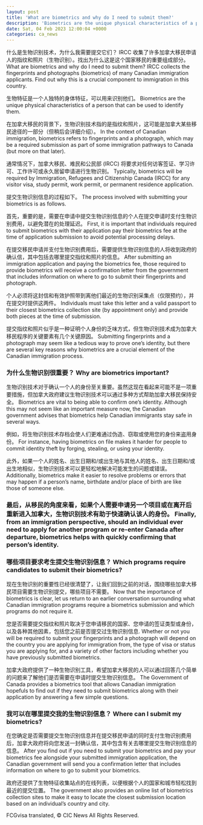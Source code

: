 ```yaml
---
layout: post
title: 'What are biometrics and why do I need to submit them?'
description: 'Biometrics are the unique physical characteristics of a person that can be used to identify them. In the context of Canadian immigration, biometrics refers to fingerprints and a photograph, which may be a required submission as part of some immigration pathways to Canada (but more on that later). Typically, biometrics will be required by Immigration, […]'
date: Sat, 04 Feb 2023 12:00:04 +0000
categories: ca_news
---
```


什么是生物识别技术，为什么我需要提交它们？ IRCC 收集了许多加拿大移民申请人的指纹和照片（生物识别）。找出为什么这是这个国家移民的重要组成部分。	What are biometrics and why do I need to submit them? IRCC collects the fingerprints and photographs (biometrics) of many Canadian immigration applicants. Find out why this is a crucial component to immigration in this country.
	
生物特征是一个人独特的身体特征，可以用来识别他们。	Biometrics are the unique physical characteristics of a person that can be used to identify them.
	
在加拿大移民的背景下，生物识别技术指的是指纹和照片，这可能是加拿大某些移民途径的一部分（但稍后会详细介绍）。	In the context of Canadian immigration, biometrics refers to fingerprints and a photograph, which may be a required submission as part of some immigration pathways to Canada (but more on that later).
	
通常情况下，加拿大移民、难民和公民部 (IRCC) 将要求对任何访客签证、学习许可、工作许可或永久居留申请进行生物识别。	Typically, biometrics will be required by Immigration, Refugees and Citizenship Canada (IRCC) for any visitor visa, study permit, work permit, or permanent residence application.
	
提交生物识别信息的过程如下。	The process involved with submitting your biometrics is as follows.
	
首先，重要的是，需要在申请中提交生物识别信息的个人在提交申请时支付生物识别费用，以避免潜在的处理延迟。	First, it is important that individuals required to submit biometrics with their application pay their biometrics fee at the time of application submission to avoid potential processing delays.
	
在提交移民申请并支付生物识别费用后，需要提供生物识别信息的人将收到政府的确认信，其中包括去哪里提交指纹和照片的信息。	After submitting an immigration application and paying the biometrics fee, those required to provide biometrics will receive a confirmation letter from the government that includes information on where to go to submit their fingerprints and photograph.
	
个人必须将这封信和有效护照带到离他们最近的生物识别采集点（仅限预约），并在提交时提供这两件。	Individuals must take this letter and a valid passport to their closest biometrics collection site (by appointment only) and provide both pieces at the time of submission.
	
提交指纹和照片似乎是一种证明个人身份的乏味方式，但生物识别技术成为加拿大移民程序的关键要素有几个关键原因。	Submitting fingerprints and a photograph may seem like a tedious way to prove one’s identity, but there are several key reasons why biometrics are a crucial element of the Canadian immigration process.
	
### 为什么生物识别很重要？	Why are biometrics important?
	
生物识别技术对于确认一个人的身份至关重要。虽然这现在看起来可能不是一项重要措施，但加拿大政府建议生物识别技术可以通过多种方式帮助加拿大移民保持安全。	Biometrics are vital to being able to confirm one’s identity. Although this may not seem like an important measure now, the Canadian government advises that biometrics help Canadian immigrants stay safe in several ways.
	
例如，将生物识别技术存档会使人们更难通过伪造、窃取或使用您的身份来盗用身份。	For instance, having biometrics on file makes it harder for people to commit identity theft by forging, stealing, or using your identity.
	
此外，如果一个人的姓名、出生日期和/或出生地与其他人的姓名、出生日期和/或出生地相似，生物识别技术可以更轻松地解决可能发生的问题或错误。	Additionally, biometrics make it easier to resolve problems or errors that may happen if a person’s name, birthdate and/or place of birth are like those of someone else.
	
### 最后，从移民的角度来看，如果个人需要申请另一个项目或在离开后重新进入加拿大，生物识别技术有助于快速确认该人的身份。	Finally, from an immigration perspective, should an individual ever need to apply for another program or re-enter Canada after departure, biometrics helps with quickly confirming that person’s identity.
	
### 哪些项目要求考生提交生物识别信息？	Which programs require candidates to submit their biometrics?
	
现在生物识别的重要性已经很清楚了，让我们回到之前的对话，围绕哪些加拿大移民项目需要生物识别提交，哪些项目不需要。	Now that the importance of biometrics is clear, let us return to an earlier conversation surrounding what Canadian immigration programs require a biometrics submission and which programs do not require it.
	
您是否需要提交指纹和照片取决于您申请移民的国家、您申请的签证类型或身份，以及各种其他因素，包括您之前是否提交过生物识别信息.	Whether or not you will be required to submit your fingerprints and a photograph will depend on the country you are applying for immigration from, the type of visa or status you are applying for, and a variety of other factors including whether you have previously submitted biometrics.
	
加拿大政府提供了一种生物识别工具，希望加拿大移民的人可以通过回答几个简单的问题来了解他们是否需要在申请时提交生物识别信息。	The Government of Canada provides a biometrics tool that allows Canadian immigration hopefuls to find out if they need to submit biometrics along with their application by answering a few simple questions.
	
### 我可以在哪里提交我的生物识别信息？	Where can I submit my biometrics?
	
在您确定是否需要提交生物识别信息并在提交移民申请的同时支付生物识别费用后，加拿大政府将向您发送一封确认信，其中包含有关去哪里提交生物识别信息的信息。	After you find out if you need to submit your biometrics and pay your biometrics fee alongside your submitted immigration application, the Canadian government will send you a confirmation letter that includes information on where to go to submit your biometrics.
	
政府还提供了生物特征收集站点的在线列表，以便根据个人的国家和城市轻松找到最近的提交位置。	The government also provides an online list of biometrics collection sites to make it easy to locate the closest submission location based on an individual’s country and city.
	

FCGvisa translated, © CIC News All Rights Reserved.
